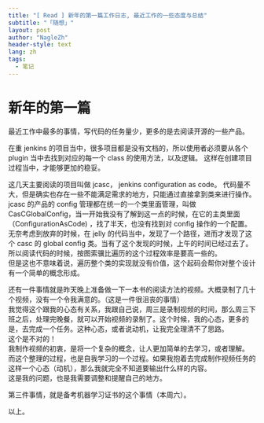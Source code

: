 ```yaml
---
title: "[ Read ] 新年的第一篇工作日志, 最近工作的一些态度与总结"
subtitle: "「随想」"
layout: post
author: "NagleZh"
header-style: text
lang: zh
tags:
  - 笔记
---
```



# 新年的第一篇 

最近工作中最多的事情，写代码的任务量少，更多的是去阅读开源的一些产品。  

在重 jenkins 的项目当中，很多项目都是没有文档的，所以使用者必须要从各个 plugin 当中去找到对应的每一个 class 的使用方法，以及逻辑。 这样在创建项目过程当中，才能够更加的稳妥。  

这几天主要阅读的项目叫做 jcasc， jenkins configuration as code。 代码量不大，但是确实也存在一些不能满足需求的地方，只能通过直接拿到类来进行操作。jcasc 的产品的 config 管理都在统一的一个类里面管理，叫做 CasCGlobalConfig，当一开始我没有了解到这一点的时候，在它的主类里面（ConfigurationAsCode) ，找了半天，也没有找到对 config 操作的一个配置。  
无奈考虑到放弃的时候，在 jelly 的代码当中，发现了一个路径，进而才发现了这个 casc 的 global config 类。当有了这个发现的时候，上午的时间已经过去了。  
所以阅读代码的时候，按图索骥比遍历的这个过程效率是要高一些的。  
但是这也不意味着说，遍历整个类的实现就没有价值，这个起码会帮你对整个设计有一个简单的概念形成。  

还有一件事情就是昨天晚上准备做一下一本书的阅读方法的视频。大概录制了几十个视频，没有一个令我满意的。（这是一件很沮丧的事情）  
我觉得这个跟我的心态有关系，我跟自己说，周三是录制视频的时间，那么周三下班之后，处理完晚餐，就可以开始视频的录制了。这个时候，我的心态，更多的是，去完成一个任务。这种心态，或者说动机，让我完全理清不了思路。  
这个是不对的！  
我制作视频的初衷，是将一个复杂的概念，让人更加简单的去学习，或者理解。  
而这个整理的过程，也是自我学习的一个过程。如果我抱着去完成制作视频任务的这样一个心态（动机），那么我就完全不知道要输出什么样的内容。  
这是我的问题，也是我需要调整和提醒自己的地方。  


第三件事情，就是备考机器学习证书的这个事情（本周六）。

以上。
